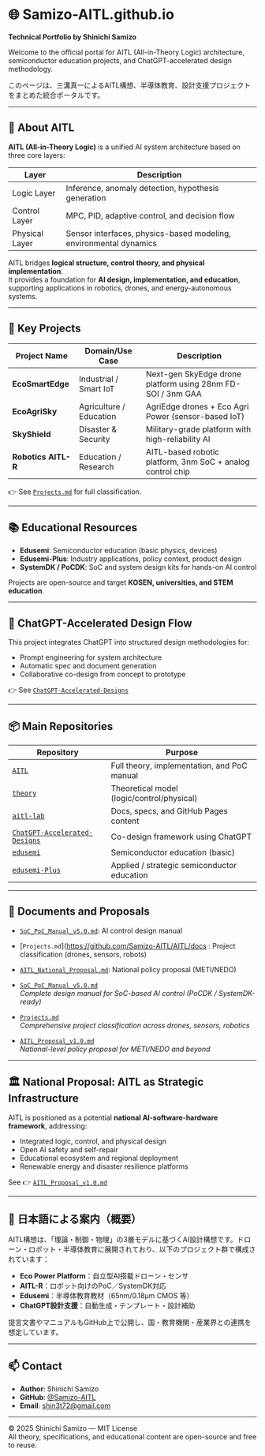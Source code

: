 # 🌐 Samizo-AITL.github.io

**Technical Portfolio by Shinichi Samizo**

Welcome to the official portal for AITL (All-in-Theory Logic) architecture, semiconductor education projects, and ChatGPT-accelerated design methodology.

このページは、三溝真一によるAITL構想、半導体教育、設計支援プロジェクトをまとめた統合ポータルです。

---

## 🧠 About AITL

**AITL (All-in-Theory Logic)** is a unified AI system architecture based on three core layers:

| Layer         | Description                                                  |
|---------------|--------------------------------------------------------------|
| Logic Layer   | Inference, anomaly detection, hypothesis generation          |
| Control Layer | MPC, PID, adaptive control, and decision flow                |
| Physical Layer| Sensor interfaces, physics-based modeling, environmental dynamics |

AITL bridges **logical structure, control theory, and physical implementation**.  
It provides a foundation for **AI design, implementation, and education**, supporting applications in robotics, drones, and energy-autonomous systems.

---

## 🚀 Key Projects

| Project Name      | Domain/Use Case         | Description                                                 |
|-------------------|-------------------------|-------------------------------------------------------------|
| **EcoSmartEdge**  | Industrial / Smart IoT  | Next-gen SkyEdge drone platform using 28nm FD-SOI / 3nm GAA |
| **EcoAgriSky**    | Agriculture / Education | AgriEdge drones + Eco Agri Power (sensor-based IoT)         |
| **SkyShield**     | Disaster & Security     | Military-grade platform with high-reliability AI            |
| **Robotics AITL-R** | Education / Research    | AITL-based robotic platform, 3nm SoC + analog control chip  |

👉 See [`Projects.md`](https://samizo-aitl.github.io/AITL/docs/Projects.md) for full classification.

---

## 📚 Educational Resources

- **Edusemi**: Semiconductor education (basic physics, devices)
- **Edusemi-Plus**: Industry applications, policy context, product design
- **SystemDK / PoCDK**: SoC and system design kits for hands-on AI control

Projects are open-source and target **KOSEN, universities, and STEM education**.

---

## 🤖 ChatGPT-Accelerated Design Flow

This project integrates ChatGPT into structured design methodologies for:

- Prompt engineering for system architecture
- Automatic spec and document generation
- Collaborative co-design from concept to prototype

👉 See [`ChatGPT-Accelerated-Designs`](https://github.com/Samizo-AITL/ChatGPT-Accelerated-Designs)

---

## 📦 Main Repositories

| Repository | Purpose |
|------------|---------|
| [`AITL`](https://github.com/Samizo-AITL/AITL) | Full theory, implementation, and PoC manual |
| [`theory`](https://github.com/Samizo-AITL/theory) | Theoretical model (logic/control/physical) |
| [`aitl-lab`](https://github.com/Samizo-AITL/aitl-lab) | Docs, specs, and GitHub Pages content |
| [`ChatGPT-Accelerated-Designs`](https://github.com/Samizo-AITL/ChatGPT-Accelerated-Designs) | Co-design framework using ChatGPT |
| [`edusemi`](https://github.com/Samizo-AITL/edusemi) | Semiconductor education (basic) |
| [`edusemi-Plus`](https://github.com/Samizo-AITL/edusemi-Plus) | Applied / strategic semiconductor education |

---

## 🧾 Documents and Proposals

- [`SoC_PoC_Manual_v5.0.md`](https://github.com/Samizo-AITL/aitl-lab): AI control design manual
- [`Projects.md`](https://github.com/Samizo-AITL/AITL/docs
  : Project classification (drones, sensors, robots)
- [`AITL_National_Proposal.md`](https://github.com/Samizo-AITL/AITL): National policy proposal (METI/NEDO)

- [`SoC_PoC_Manual_v5.0.md`](https://samizo-aitl.github.io/aitl-lab/docs/SoC_PoC_Manual_v5.0.md)  
  *Complete design manual for SoC-based AI control (PoCDK / SystemDK-ready)*

- [`Projects.md`](https://samizo-aitl.github.io/AITL/docs/Projects.md)  
  *Comprehensive project classification across drones, sensors, robotics*

- [`AITL_Proposal_v1.0.md`](https://samizo-aitl.github.io/AITL/docs/AITL_Proposal_v1.0.md)  
  *National-level policy proposal for METI/NEDO and beyond*
---

## 🏛 National Proposal: AITL as Strategic Infrastructure

AITL is positioned as a potential **national AI-software-hardware framework**, addressing:

- Integrated logic, control, and physical design
- Open AI safety and self-repair
- Educational ecosystem and regional deployment
- Renewable energy and disaster resilience platforms

See 👉  [`AITL_Proposal_v1.0.md`](https://samizo-aitl.github.io/AITL/docs/AITL_Proposal_v1.0.md) 

---

## 🗾 日本語による案内（概要）

AITL構想は、「理論・制御・物理」の3層モデルに基づくAI設計構想です。ドローン・ロボット・半導体教育に展開されており、以下のプロジェクト群で構成されています：

- **Eco Power Platform**：自立型AI搭載ドローン・センサ
- **AITL-R**：ロボット向けのPoC／SystemDK対応
- **Edusemi**：半導体教育教材（65nm/0.18µm CMOS 等）
- **ChatGPT設計支援**：自動生成・テンプレート・設計補助

提言文書やマニュアルもGitHub上で公開し、国・教育機関・産業界との連携を想定しています。

---

## 📫 Contact

- **Author**: Shinichi Samizo  
- **GitHub**: [@Samizo-AITL](https://github.com/Samizo-AITL)  
- **Email**: shin3t72@gmail.com  

---

© 2025 Shinichi Samizo — MIT License  
All theory, specifications, and educational content are open-source and free to reuse.
